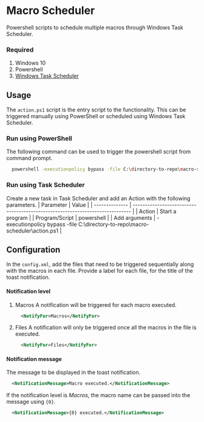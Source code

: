 # Macro Scheduler
Powershell scripts to schedule multiple macros through Windows Task Scheduler.


### Required
1. Windows 10
2. Powershell
3. [Windows Task Scheduler](https://docs.microsoft.com/en-us/windows/win32/taskschd/task-scheduler-start-page)


## Usage
The `action.ps1` script is the entry script to the functionality. This can be triggered manually using PowerShell or scheduled using Windows Task Scheduler.

### Run using PowerShell
The following command can be used to trigger the powershell script from command prompt.
```sh
  powershell -executionpolicy bypass -file C:\directory-to-repo\macro-scheduler\action.ps1
```

### Run using Task Scheduler
Create a new task in Task Scheduler and add an Action with the following parameters.
| Parameter      | Value                                                                         |
| -------------- | ----------------------------------------------------------------------------- |
| Action         | Start a program                                                               |
| Program/Script | powershell                                                                    |
| Add arguments  | -executionpolicy bypass -file C:\directory-to-repo\macro-scheduler\action.ps1 |


## Configuration
In the `config.xml`, add the files that need to be triggered sequentially along with the macros in each file. Provide a label for each file, for the title of the toast notification.

#### Notification level
1. Macros
    A notification will be triggered for each macro executed. 
    ```xml
      <NotifyFor>Macros</NotifyFor>
    ```

2. Files
    A notification will only be triggered once all the macros in the file is executed.
    ```xml
      <NotifyFor>Files</NotifyFor>
    ```

#### Notification message
The message to be displayed in the toast notification. 
```xml
  <NotificationMessage>Macro executed.</NotificationMessage>
```

If the notification level is _Macros_, the macro name can be passed into the message using `{0}`.  
```xml
  <NotificationMessage>{0} executed.</NotificationMessage>
```
